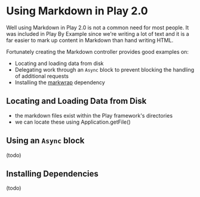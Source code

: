 # Using Markdown in Play 2.0

Well using Markdown in Play 2.0 is not a common need for most people. 
It was included in Play By Example since we're writing a lot of text and it is a
far easier to mark up content in Markdown than hand writing HTML. 

Fortunately creating the Markdown controller provides good examples on: 

* Locating and loading data from disk
* Delegating work through an `Async` block to prevent blocking the handling of additional requests
* Installing the [markwrap](http://software.clapper.org/markwrap/) dependency 

## Locating and Loading Data from Disk

* the markdown files exist within the Play framework's directories
* we can locate these using Application.getFile()

## Using an `Async` block 

(todo)

## Installing Dependencies

(todo)
